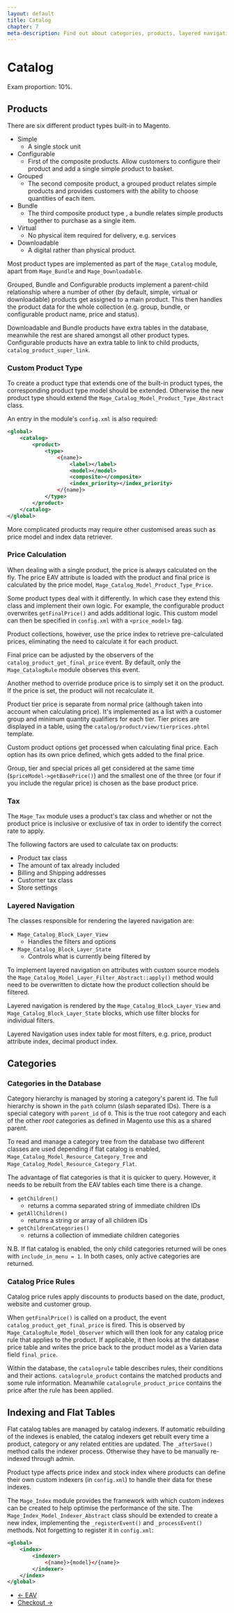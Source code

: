 ```yaml
---
layout: default
title: Catalog
chapter: 7
meta-description: Find out about categories, products, layered navigation and taxes.
---
```


# Catalog

Exam proportion: 10%.

## Products

There are six different product types built-in to Magento.

- Simple
	- A single stock unit
- Configurable
	- First of the composite products.  Allow customers to configure their product and add a single simple product to basket.
- Grouped
	- The second composite product, a grouped product relates simple products and provides customers with the ability to choose quantities of each item.
- Bundle
	- The third composite product type , a bundle relates simple products together to purchase as a single item.
- Virtual
	- No physical item required for delivery, e.g. services
- Downloadable
	- A digital rather than physical product.

Most product types are implemented as part of the `Mage_Catalog` module, apart from `Mage_Bundle` and `Mage_Downloadable`.


Grouped, Bundle and Configurable products implement a parent-child relationship where a number of other (by default, simple, virtual or downloadable) products get assigned to a main product.  This then handles the product data for the whole collection (e.g. group, bundle, or configurable product name, price and status).

Downloadable and Bundle products have extra tables in the database, meanwhile the rest are shared amongst all other product types.  Configurable products have an extra table to link to child products, `catalog_product_super_link`.

### Custom Product Type

To create a product type that extends one of the built-in product types, the corresponding product type model should be extended. Otherwise the new product type should extend the `Mage_Catalog_Model_Product_Type_Abstract` class. 

An entry in the module's `config.xml` is also required:

```xml
<global>
	<catalog>
		<product>
			<type>
				<{name}>
					<label></label>
					<model></model>
					<composite></composite>
					<index_priority></index_priority>
				</{name}>
			</type>
		</product>
	</catalog>
</global>
```

More complicated products may require other customised areas such as price model and index data retriever.

### Price Calculation

When dealing with a single product, the price is always calculated on the fly.  The price EAV attribute is loaded with the product and final price is calculated by the price model, `Mage_Catalog_Model_Product_Type_Price`.

Some product types deal with it differently.  In which case they extend this class and implement their own logic.  For example, the configurable product overwrites `getFinalPrice()` and adds additional logic.  This custom model can then be specified in `config.xml` with a `<price_model>` tag.

Product collections, however, use the price index to retrieve pre-calculated prices, eliminating the need to calculate it for each product. 

Final price can be adjusted by the observers of the `catalog_product_get_final_price` event.  By default, only the `Mage_CatalogRule` module observes this event.

Another method to override produce price is to simply set it on the product.  If the price is set, the product will not recalculate it.

Product tier price is separate from normal price (although taken into account when calculating price).  It's implemented as a list with a customer group and minimum quantity qualifiers for each tier.   Tier prices are displayed in a table, using the `catalog/product/view/tierprices.phtml` template.

Custom product options get processed when calculating final price.  Each option has its own price defined, which gets added to the final price.

Group, tier and special prices all get considered at the same time (`$priceModel->getBasePrice()`) and the smallest one of the three (or four if you include the regular price) is chosen as the base product price.


### Tax

The `Mage_Tax` module uses a product's tax class and whether or not the product price is inclusive or exclusive of tax in order to identify the correct rate to apply.

The following factors are used to calculate tax on products:

- Product tax class
- The amount of tax already included
- Billing and Shipping addresses
- Customer tax class
- Store settings


### Layered Navigation


The classes responsible for rendering the layered navigation are:

- `Mage_Catalog_Block_Layer_View`
	- Handles the filters and options
- `Mage_Catalog_Block_Layer_State`
	- Controls what is currently being filtered by

To implement layered navigation on attributes with custom source models the `Mage_Catalog_Model_Layer_Filter_Abstract::apply()` method would need to be overwritten to dictate how the product collection should be filtered.

Layered navigation is rendered by the `Mage_Catalog_Block_Layer_View` and `Mage_Catalog_Block_Layer_State` blocks, which use filter blocks for individual filters.

Layered Navigation uses index table for most filters, e.g. price, product attribute index, decimal product index.

## Categories

### Categories in the Database

Category hierarchy is managed by storing a category's parent id. The full hierarchy is shown in the `path` column (slash separated IDs).  There is a special category with `parent_id` of `0`. This is the true root category and each of the other *root* categories as defined in Magento use this as a shared parent.

To read and manage a category tree from the database two different classes are used depending if flat catalog is enabled, `Mage_Catalog_Model_Resource_Category_Tree` and `Mage_Catalog_Model_Resource_Category_Flat`.

The advantage of flat categories is that it is quicker to query. However, it needs to be rebuilt from the EAV tables each time there is a change.

- `getChildren()`
	- returns a comma separated string of immediate children IDs
- `getAllChildren()`
	- returns a string or array of all children IDs
- `getChildrenCategories()`
	- returns a collection of immediate children categories

N.B. If flat catalog is enabled, the only child categories returned will be ones with `include_in_menu = 1`.  In both cases, only active categories are returned.


### Catalog Price Rules

Catalog price rules apply discounts to products based on the date, product, website and customer group. 

When `getFinalPrice()` is called on a product, the event `catalog_product_get_final_price` is fired. This is observed by `Mage_CatalogRule_Model_Observer` which will then look for any catalog price rule that applies to the product.  If applicable, it then looks at the database price table and writes the price back to the product model as a Varien data field `final_price`.

Within the database, the `catalogrule` table describes rules, their conditions and their actions.  `catalogrule_product` contains the matched products and some rule information.  Meanwhile `catalogrule_product_price` contains the price after the rule has been applied.

## Indexing and Flat Tables

Flat catalog tables are managed by catalog indexers. If automatic rebuilding of the indexes is enabled, the catalog indexers get rebuilt every time a product, category or any related entities are updated.  The `_afterSave()` method calls the indexer process.  Otherwise they have to be manually re-indexed through admin.

Product type affects price index and stock index where products can define their own custom indexers (in `config.xml`) to handle their data for these indexes.

The `Mage_Index` module provides the framework with which custom indexes can be created to help optimise the performance of the site.  The `Mage_Index_Model_Indexer_Abstract` class should be extended to create a new index, implementing the `_registerEvent()` and `_processEvent()` methods. Not forgetting to register it in `config.xml`:

```xml
<global>
	<index>
		<indexer>
			<{name}>{model}</{name}>
		</indexer>
	</index>
</global>
```


<ul class="navigation">
    <li class="prev"><a href="/eav.html">&larr; EAV</a>
    <li class="next"><a href="/checkout.html">Checkout &rarr;</a>
</ul>





